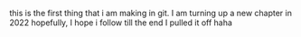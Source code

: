 this is the first thing that i am making in git. I am turning up a new chapter in 2022
hopefully, I hope i follow till the end
I pulled it off haha
